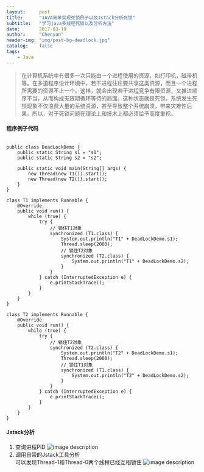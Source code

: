 ```yaml
---
layout:     post
title:      "JAVA简单实现死锁例子以及Jstack分析死锁"
subtitle:   "学习java多线程死锁以及分析方法"
date:       2017-03-10
author:     "Chenyan"
header-img: "img/post-bg-deadlock.jpg"
catalog:    false
tags:
    - Java
---
```

> 在计算机系统中有很多一次只能由一个进程使用的资源，如打印机，磁带机等。在多道程序设计环境中，若干进程往往要共享这类资源，而且一个进程所需要的资源不止一个。这样，就会出现若干进程竞争有限资源，又推进顺序不当，从而构成无限期循环等待的局面。这种状态就是死锁。系统发生死锁现象不仅浪费大量的系统资源，甚至导致整个系统崩溃，带来灾难性后果。所以，对于死锁问题在理论上和技术上都必须给予高度重视。

#### 程序例子代码

```

public class DeadLockDemo {
	public static String s1 = "s1";
	public static String s2 = "s2";

	public static void main(String[] args) {
		new Thread(new T1()).start();
		new Thread(new T2()).start();
	}
}

class T1 implements Runnable {
	@Override
	public void run() {
		while (true) {
			try {
				// 锁住T1对象
				synchronized (T1.class) {
					System.out.println("T1" + DeadLockDemo.s1);
					Thread.sleep(2000);
					// 锁住T2对象
					synchronized (T2.class) {
						System.out.println("T1" + DeadLockDemo.s2);
					}
				}
			} catch (InterruptedException e) {
				e.printStackTrace();
			}
		}
	}
}

class T2 implements Runnable {
	@Override
	public void run() {
		while (true) {
			try {
				// 锁住T2对象
				synchronized (T2.class) {
					System.out.println("T2" + DeadLockDemo.s1);
					Thread.sleep(2000);
					// 锁住T1对象
					synchronized (T1.class) {
						System.out.println("T2" + DeadLockDemo.s2);
					}
				}
			} catch (InterruptedException e) {
				e.printStackTrace();
			}
		}
	}
}
```
#### Jstack分析
1. 查询进程PID
![image description](http://www.chenyan.pro/img/2017-03/deadlock_1.png)
2. 调用自带的Jstack工具分析<br />
    可以发现Thread-1和Thread-0两个线程已经互相锁住
![image description](http://www.chenyan.pro/img/2017-03/deadlock_2.png)